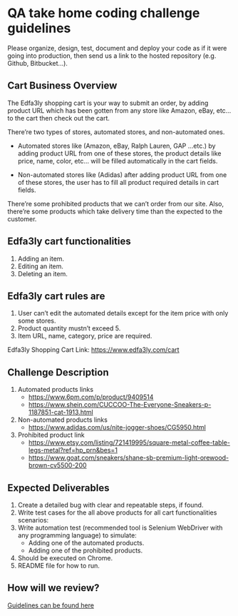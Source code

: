 QA take home coding challenge guidelines
===============================================

Please organize, design, test, document and deploy your code as if it were
going into production, then send us a link to the hosted repository (e.g.
Github, Bitbucket...).


Cart Business Overview
----------------------

The Edfa3ly shopping cart is your way to submit an order, by adding product URL which has been gotten from any store like Amazon, eBay, etc… to the cart then check out the cart.

There’re two types of stores, automated stores, and non-automated ones.

* Automated stores like (Amazon, eBay, Ralph Lauren, GAP …etc.) by adding product URL from one of these stores, the product details like price, name, color, etc… will be filled automatically in the cart fields.

* Non-automated stores like (Adidas) after adding product URL from one of these stores, the user has to fill all product required details in cart fields.

There’re some prohibited products that we can’t order from our site. Also, there’re some products which take delivery time than the expected to the customer.


Edfa3ly cart functionalities
----------------------------

   1. Adding an item.
   1. Editing an item.
   1. Deleting an item.
   
Edfa3ly cart rules are
----------------------
   1. User can’t edit the automated details except for the item price with only some stores.
   1. Product quantity mustn’t exceed 5.
   1. Item URL, name, category, price are required.


Edfa3ly Shopping Cart Link: https://www.edfa3ly.com/cart


Challenge Description
---------------------
1. Automated products links
	* https://www.6pm.com/p/product/9409514
	* https://www.shein.com/CUCCOO-The-Everyone-Sneakers-p-1187851-cat-1913.html
1. Non-automated products links
	* https://www.adidas.com/us/nite-jogger-shoes/CG5950.html
1. Prohibited product link
	* https://www.etsy.com/listing/721419995/square-metal-coffee-table-legs-metal?ref=hp_prn&bes=1
    * https://www.goat.com/sneakers/shane-sb-premium-light-orewood-brown-cv5500-200
  
Expected Deliverables
---------------------

1. Create a detailed bug with clear and repeatable steps, if found.
1. Write test cases for the all above products for all cart functionalities scenarios:
1. Write automation test (recommended tool is Selenium WebDriver with any programming language) to simulate: 
	* Adding one of the automated products.
	* Adding one of the prohibited products.
1. Should be executed on Chrome.
1. README file for how to run.
 
How will we review?
-------------------
 
[Guidelines can be found here](README.md)
